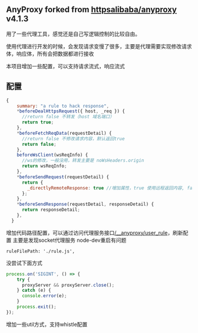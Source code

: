 AnyProxy
forked from [httpsalibaba/anyproxy](https://github.com/alibaba/anyproxy) v4.1.3
----------------

用了一些代理工具，感觉还是自己写逻辑控制的比较自由。

使用代理进行开发的时候，会发现请求变慢了很多，主要是代理需要实现修改请求体，响应体，所有会把数据都进行接收

本项目增加一些配置，可以支持请求流式，响应流式

## 配置

```js
{
    summary: "a rule to hack response",
    *beforeDealHttpsRequest({ host, _req }) {
      //return false 不转发（host 域名端口）
      return true;
    },
    *beforeFetchReqData(requestDetail) {
      //return false 不修改请求内容，默认返回true
      return false;
    },
    beforeWsClient(wsReqInfo) {
      //ws的修改，一般没用，转发主要是 noWsHeaders.origin
      return wsReqInfo;
    },
    *beforeSendRequest(requestDetail) {
      return {
        _directlyRemoteResponse: true //增加属性，true 使用远程返回内容, false 可以在 beforeSendResponse 中修改
      };
    },
    *beforeSendResponse(requestDetail, responseDetail) {
      return responseDetail;
    },
  }
```

增加代码路径配置，可以通过访问代理服务接口[/__anyproxy/user_rule]()，刷新配置
主要是发现socket代理服务 node-dev重启有问题

```
ruleFilePath: './rule.js',
```
没尝试下面方式
```js
process.on('SIGINT', () => {
    try {
      proxyServer && proxyServer.close();
    } catch (e) {
      console.error(e);
    }
    process.exit();
});
```

增加一些util方式，支持whistle配置